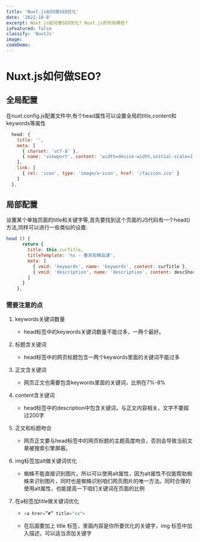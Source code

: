 ```yaml
---
title: 'Nuxt.js如何做SEO优化'
date: '2022-10-8'
excerpt: Nuxt.js如何做SEO优化? Nuxt.js的坑有哪些?
isFeatured: false
classify: 'NuxtJs'
image:
codeDemo:
---
```


# Nuxt.js如何做SEO?

## 全局配置

在nuxt.config.js配置文件中,有个head属性可以设置全局的title,content和keywords等属性

```js
  head: {
    title: '',
    meta: [
      { charset: 'utf-8' },
      { name: 'viewport', content: 'width=device-width,initial-scale=1.0,minimum-scale=1,maximum-scale=1,user-scalable=no' }
    ],
    link: [
      { rel: 'icon', type: 'image/x-icon', href: '/favicon.ico' }
    ]
  },

```

## 局部配置

设置某个单独页面的title和关键字等,首先要找到这个页面的JS代码有一个head()方法,同样可以进行一些类似的设置:

```js
head () {
      return {
        title: this.curTitle,
        titleTemplate: '%s - 墨天轮精品课',
        meta: [
          { vmid: 'keywords', name: 'keywords', content: curTitle },
          { vmid: 'description', name: 'description', content: descShort }
        ]
      }
    },

```

### 需要注意的点

1. keywords关键词数量

   - head标签中的keywords关键词数量不能过多，一两个最好。

2. 标题含关键词

   - head标签中的网页标题包含一两个keywords里面的关键词不能过多

3. 正文含关键词

   - 网页正文也需要包含keywords里面的关键词，比例在7%-8%

4. content含关键词

   - head标签中的description中包含关键词，与正文内容相关，文字不要超过200字

5. 正文和标题吻合

   - 网页正文要与head标签中的网页标题的主题高度吻合，否则会导致当前文章被搜索引擎屏蔽。

6. img标签加alt做关键词优化

   - 蜘蛛不能直接识别图片。所以可以使用alt属性，因为alt属性不仅能帮助蜘蛛来识别图片，同时也是蜘蛛识别咱们网页图片的唯一方法。同时合理的使用alt属性，也能提高一下咱们关键词在页面的比例

7. 在a标签加title做关键词优化

   - ```js
     <a hrer=”#” title="xx">
     ```

   - 在后面要加上 title 标签，里面内容是你所要优化的关键字，img 标签中加入描述，可以适当添加关键字
